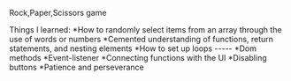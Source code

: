 Rock,Paper,Scissors game

Things I learned:
    *How to randomly select items from an array through the use of words or numbers
    *Cemented understanding of functions, return statements, and nesting elements
    *How to set up loops
    -----
    *Dom methods
    *Event-listener
    *Connecting functions with the UI
    *Disabling buttons
    *Patience and perseverance